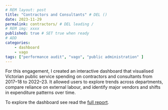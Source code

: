 ```yaml
---
# REM layout: post
title: "Contractors and Consultants" # DEL ()
date: 2023-11-29
permalink: contractors/ # DEL leading /
# REM img: xxxx 
published: true # SET true when ready
# ADD
categories:
    - dashboard
    - vago
tags: ["performance audit", "vago", "public administration" ]
---
```


For this engagement, I created an interactive dashboard that visualised Victorian public service spending on contractors and consultants from 2017–18 to 2022–23. It allowed users to explore trends across departments, compare reliance on external labour, and identify major vendors and shifts in expenditure patterns over time.

To explore the dashboard see read the [full report](https://www.audit.vic.gov.au/report/contractors-and-consultants-victorian-public-service-spending).
